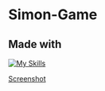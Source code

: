 # Simon-Game
## Made with
[![My Skills](https://skillicons.dev/icons?i=js,html,css,jquery)](https://skillicons.dev)

[Screenshot](/assets/Screenshot_1.png)
